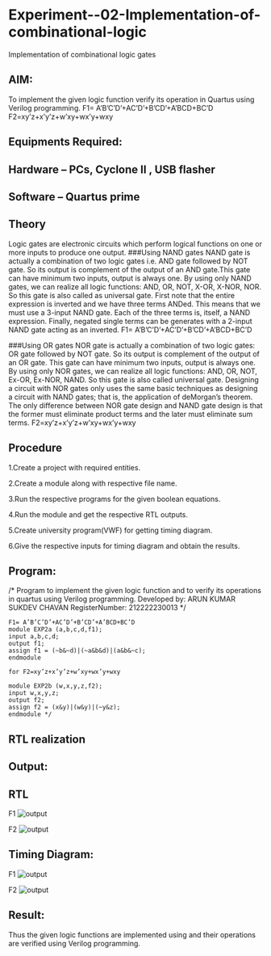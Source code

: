 # Experiment--02-Implementation-of-combinational-logic
Implementation of combinational logic gates
 
## AIM:
To implement the given logic function verify its operation in Quartus using Verilog programming.
 F1= A’B’C’D’+AC’D’+B’CD’+A’BCD+BC’D
F2=xy’z+x’y’z+w’xy+wx’y+wxy
 
 
 
## Equipments Required:
## Hardware – PCs, Cyclone II , USB flasher
## Software – Quartus prime


## Theory
 Logic gates are electronic circuits which perform logical functions on one or more inputs to produce one output. ###Using NAND gates NAND gate is actually a combination of two logic gates i.e. AND gate followed by NOT gate. So its output is complement of the output of an AND gate.This gate can have minimum two inputs, output is always one. By using only NAND gates, we can realize all logic functions: AND, OR, NOT, X-OR, X-NOR, NOR. So this gate is also called as universal gate. First note that the entire expression is inverted and we have three terms ANDed. This means that we must use a 3-input NAND gate. Each of the three terms is, itself, a NAND expression. Finally, negated single terms can be generates with a 2-input NAND gate acting as an inverted. F1= A’B’C’D’+AC’D’+B’CD’+A’BCD+BC’D

###Using OR gates NOR gate is actually a combination of two logic gates: OR gate followed by NOT gate. So its output is complement of the output of an OR gate. This gate can have minimum two inputs, output is always one. By using only NOR gates, we can realize all logic functions: AND, OR, NOT, Ex-OR, Ex-NOR, NAND. So this gate is also called universal gate. Designing a circuit with NOR gates only uses the same basic techniques as designing a circuit with NAND gates; that is, the application of deMorgan’s theorem. The only difference between NOR gate design and NAND gate design is that the former must eliminate product terms and the later must eliminate sum terms. F2=xy’z+x’y’z+w’xy+wx’y+wxy


## Procedure
1.Create a project with required entities.

2.Create a module along with respective file name.

3.Run the respective programs for the given boolean equations.

4.Run the module and get the respective RTL outputs.

5.Create university program(VWF) for getting timing diagram.

6.Give the respective inputs for timing diagram and obtain the results.
## Program:
/*
Program to implement the given logic function and to verify its operations in quartus using Verilog programming.
Developed by: ARUN KUMAR SUKDEV CHAVAN
RegisterNumber: 212222230013 
*/
```
F1= A’B’C’D’+AC’D’+B’CD’+A’BCD+BC’D
module EXP2a (a,b,c,d,f1);
input a,b,c,d;
output f1;
assign f1 = (~b&~d)|(~a&b&d)|(a&b&~c); 
endmodule

for F2=xy’z+x’y’z+w’xy+wx’y+wxy

module EXP2b (w,x,y,z,f2); 
input w,x,y,z; 
output f2;
assign f2 = (x&y)|(w&y)|(~y&z);
endmodule */
```
## RTL realization

## Output:
## RTL
F1
![output](https://user-images.githubusercontent.com/119475943/233779704-2b0fbd70-e26f-4bc8-975c-66e843343575.png)


F2
![output](https://user-images.githubusercontent.com/119475943/233779710-12c90d88-5a09-4893-b7ed-89fbff78b1b4.png)

## Timing Diagram:
F1
![output](https://user-images.githubusercontent.com/119475943/233779663-0dab23b6-b7ce-4991-8577-4e474f732b40.png)


F2
![output](https://user-images.githubusercontent.com/119475943/233779676-e5e92010-a115-4c80-bc84-1f2fa4c80862.png)
## Result:
Thus the given logic functions are implemented using  and their operations are verified using Verilog programming.
